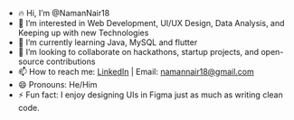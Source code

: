 - 🔥 Hi, I’m @NamanNair18  
- 👀 I’m interested in Web Development, UI/UX Design, Data Analysis, and Keeping up with new Technologies 
- 🌱 I’m currently learning Java, MySQL and flutter
- 💞️ I’m looking to collaborate on hackathons, startup projects, and open-source contributions  
- 📫 How to reach me: [LinkedIn](https://www.linkedin.com/in/namannair18) | Email: namannair18@gmail.com  
- 😄 Pronouns: He/Him  
- ⚡ Fun fact: I enjoy designing UIs in Figma just as much as writing clean code.
